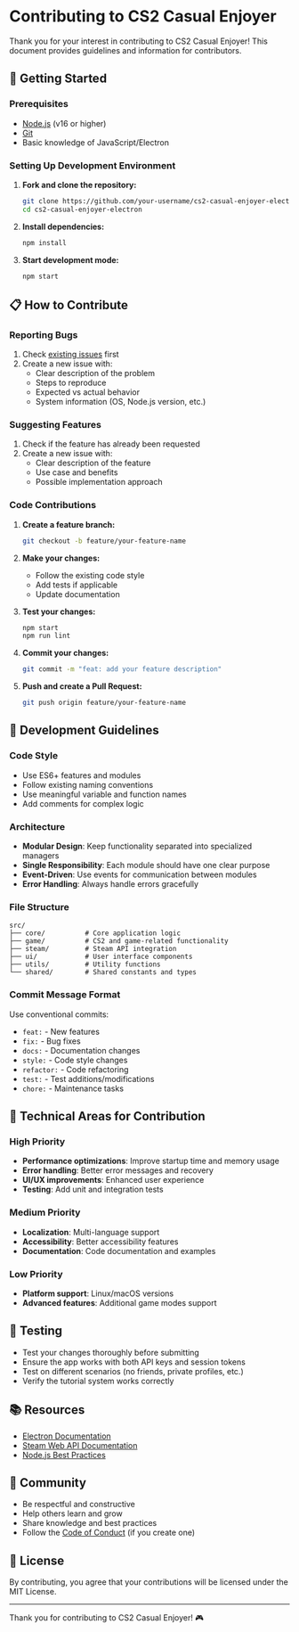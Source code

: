 # Contributing to CS2 Casual Enjoyer

Thank you for your interest in contributing to CS2 Casual Enjoyer! This document provides guidelines and information for contributors.

## 🚀 Getting Started

### Prerequisites

- [Node.js](https://nodejs.org/) (v16 or higher)
- [Git](https://git-scm.com/)
- Basic knowledge of JavaScript/Electron

### Setting Up Development Environment

1. **Fork and clone the repository:**
   ```sh
   git clone https://github.com/your-username/cs2-casual-enjoyer-electron.git
   cd cs2-casual-enjoyer-electron
   ```

2. **Install dependencies:**
   ```sh
   npm install
   ```

3. **Start development mode:**
   ```sh
   npm start
   ```

## 📋 How to Contribute

### Reporting Bugs

1. Check [existing issues](https://github.com/skik4/cs2-casual-enjoyer-electron/issues) first
2. Create a new issue with:
   - Clear description of the problem
   - Steps to reproduce
   - Expected vs actual behavior
   - System information (OS, Node.js version, etc.)

### Suggesting Features

1. Check if the feature has already been requested
2. Create a new issue with:
   - Clear description of the feature
   - Use case and benefits
   - Possible implementation approach

### Code Contributions

1. **Create a feature branch:**
   ```sh
   git checkout -b feature/your-feature-name
   ```

2. **Make your changes:**
   - Follow the existing code style
   - Add tests if applicable
   - Update documentation

3. **Test your changes:**
   ```sh
   npm start
   npm run lint
   ```

4. **Commit your changes:**
   ```sh
   git commit -m "feat: add your feature description"
   ```

5. **Push and create a Pull Request:**
   ```sh
   git push origin feature/your-feature-name
   ```

## 🎯 Development Guidelines

### Code Style

- Use ES6+ features and modules
- Follow existing naming conventions
- Use meaningful variable and function names
- Add comments for complex logic

### Architecture

- **Modular Design**: Keep functionality separated into specialized managers
- **Single Responsibility**: Each module should have one clear purpose
- **Event-Driven**: Use events for communication between modules
- **Error Handling**: Always handle errors gracefully

### File Structure

```
src/
├── core/          # Core application logic
├── game/          # CS2 and game-related functionality
├── steam/         # Steam API integration
├── ui/            # User interface components
├── utils/         # Utility functions
└── shared/        # Shared constants and types
```

### Commit Message Format

Use conventional commits:
- `feat:` - New features
- `fix:` - Bug fixes
- `docs:` - Documentation changes
- `style:` - Code style changes
- `refactor:` - Code refactoring
- `test:` - Test additions/modifications
- `chore:` - Maintenance tasks

## 🔧 Technical Areas for Contribution

### High Priority
- **Performance optimizations**: Improve startup time and memory usage
- **Error handling**: Better error messages and recovery
- **UI/UX improvements**: Enhanced user experience
- **Testing**: Add unit and integration tests

### Medium Priority
- **Localization**: Multi-language support
- **Accessibility**: Better accessibility features
- **Documentation**: Code documentation and examples

### Low Priority
- **Platform support**: Linux/macOS versions
- **Advanced features**: Additional game modes support

## 🧪 Testing

- Test your changes thoroughly before submitting
- Ensure the app works with both API keys and session tokens
- Test on different scenarios (no friends, private profiles, etc.)
- Verify the tutorial system works correctly

## 📚 Resources

- [Electron Documentation](https://www.electronjs.org/docs)
- [Steam Web API Documentation](https://steamapi.xpaw.me/)
- [Node.js Best Practices](https://github.com/goldbergyoni/nodebestpractices)

## 🤝 Community

- Be respectful and constructive
- Help others learn and grow
- Share knowledge and best practices
- Follow the [Code of Conduct](CODE_OF_CONDUCT.md) (if you create one)

## 📝 License

By contributing, you agree that your contributions will be licensed under the MIT License.

---

Thank you for contributing to CS2 Casual Enjoyer! 🎮
